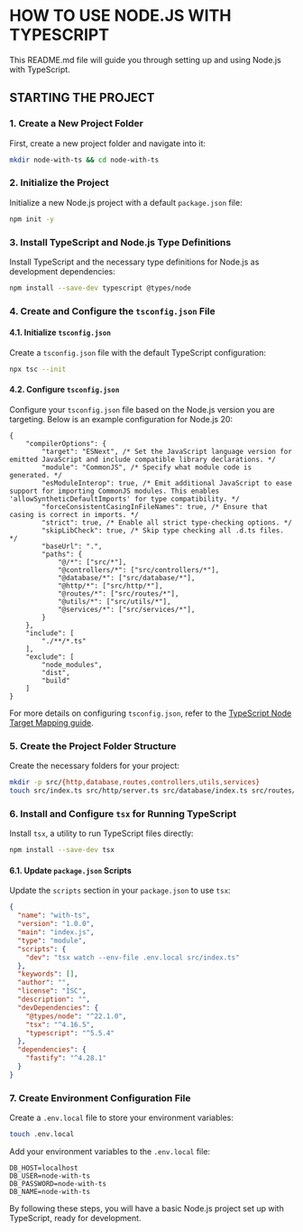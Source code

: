 # HOW TO USE NODE.JS WITH TYPESCRIPT

This README.md file will guide you through setting up and using Node.js with TypeScript.

## STARTING THE PROJECT

### 1. Create a New Project Folder

First, create a new project folder and navigate into it:

```bash
mkdir node-with-ts && cd node-with-ts
```

### 2. Initialize the Project

Initialize a new Node.js project with a default `package.json` file:

```bash
npm init -y
```

### 3. Install TypeScript and Node.js Type Definitions

Install TypeScript and the necessary type definitions for Node.js as development dependencies:

```bash
npm install --save-dev typescript @types/node
```

### 4. Create and Configure the `tsconfig.json` File

#### 4.1. Initialize `tsconfig.json`

Create a `tsconfig.json` file with the default TypeScript configuration:

```bash
npx tsc --init
```

#### 4.2. Configure `tsconfig.json`

Configure your `tsconfig.json` file based on the Node.js version you are targeting. Below is an example configuration for Node.js 20:

```jsonc
{
	"compilerOptions": {
		"target": "ESNext", /* Set the JavaScript language version for emitted JavaScript and include compatible library declarations. */
		"module": "CommonJS", /* Specify what module code is generated. */
		"esModuleInterop": true, /* Emit additional JavaScript to ease support for importing CommonJS modules. This enables 'allowSyntheticDefaultImports' for type compatibility. */
		"forceConsistentCasingInFileNames": true, /* Ensure that casing is correct in imports. */
		"strict": true, /* Enable all strict type-checking options. */
		"skipLibCheck": true, /* Skip type checking all .d.ts files. */
		"baseUrl": ".",
		"paths": {
			"@/*": ["src/*"],
			"@controllers/*": ["src/controllers/*"],
			"@database/*": ["src/database/*"],
			"@http/*": ["src/http/*"],
			"@routes/*": ["src/routes/*"],
			"@utils/*": ["src/utils/*"],
			"@services/*": ["src/services/*"],
		}
	},
	"include": [
		"./**/*.ts"
	],
	"exclude": [
		"node_modules",
		"dist",
		"build"
	]
}
```

For more details on configuring `tsconfig.json`, refer to the [TypeScript Node Target Mapping guide](https://github.com/microsoft/TypeScript/wiki/Node-Target-Mapping).

### 5. Create the Project Folder Structure

Create the necessary folders for your project:

```bash
mkdir -p src/{http,database,routes,controllers,utils,services}
touch src/index.ts src/http/server.ts src/database/index.ts src/routes/users.ts src/controllers/users.ts src/utils/app-error.ts src/services/index.ts
```

### 6. Install and Configure `tsx` for Running TypeScript

Install `tsx`, a utility to run TypeScript files directly:

```bash
npm install --save-dev tsx
```

#### 6.1. Update `package.json` Scripts

Update the `scripts` section in your `package.json` to use `tsx`:

```json
{
  "name": "with-ts",
  "version": "1.0.0",
  "main": "index.js",
  "type": "module",
  "scripts": {
    "dev": "tsx watch --env-file .env.local src/index.ts"
  },
  "keywords": [],
  "author": "",
  "license": "ISC",
  "description": "",
  "devDependencies": {
    "@types/node": "^22.1.0",
    "tsx": "^4.16.5",
    "typescript": "^5.5.4"
  },
  "dependencies": {
    "fastify": "^4.28.1"
  }
}

```

### 7. Create Environment Configuration File

Create a `.env.local` file to store your environment variables:

```bash
touch .env.local
```

Add your environment variables to the `.env.local` file:

```env
DB_HOST=localhost
DB_USER=node-with-ts
DB_PASSWORD=node-with-ts
DB_NAME=node-with-ts
```

By following these steps, you will have a basic Node.js project set up with TypeScript, ready for development.